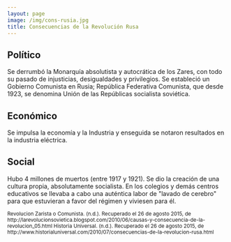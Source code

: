 ```yaml
---
layout: page
image: /img/cons-rusia.jpg
title: Consecuencias de la Revolución Rusa
---
```

## Político
Se derrumbó la Monarquía absolutista y autocrática de los Zares, con todo su pasado de injusticias, desigualdades y privilegios. Se estableció un Gobierno Comunista en Rusia; República Federativa Comunista, que desde 1923, se denomina Unión de las Repúblicas socialista soviética. 

## Económico
Se impulsa la economía y la Industria y enseguida se notaron resultados en la industria eléctrica.

## Social
Hubo 4 millones de muertos (entre 1917 y 1921). Se dio la creación de una cultura propia, absolutamente socialista. En los colegios y demás centros educativos se llevaba a cabo una auténtica labor de "lavado de cerebro" para que estuvieran a favor del régimen y viviesen para él.

<small class="bib">
Revolucion Zarista o Comunista. (n.d.). Recuperado el 26 de agosto 2015, de http://larevolucionsovietica.blogspot.com/2010/06/causas-y-consecuencia-de-la-revolucion_05.html
Historia Universal. (n.d.). Recuperado el 26 de agosto 2015, de http://www.historialuniversal.com/2010/07/consecuencias-de-la-revolucion-rusa.html
</small>